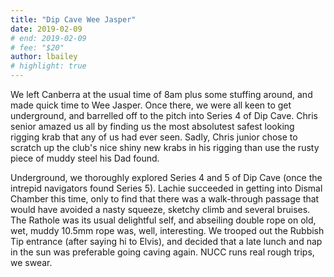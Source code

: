 ```yaml
---
title: "Dip Cave Wee Jasper"
date: 2019-02-09
# end: 2019-02-09
# fee: "$20"
author: lbailey
# highlight: true
---
```

We left Canberra at the usual time of 8am plus some stuffing around, and made quick time to Wee Jasper. Once there, we were all keen to get underground, and barrelled off to the pitch into Series 4 of Dip Cave. Chris senior amazed us all by finding us the most absolutest safest looking rigging krab that any of us had ever seen. Sadly, Chris junior chose to scratch up the club's nice shiny new krabs in his rigging than use the rusty piece of muddy steel his Dad found. 


Underground, we thoroughly explored Series 4 and 5 of Dip Cave (once the intrepid navigators found Series 5). Lachie succeeded in getting into Dismal Chamber this time, only to find that there was a walk-through passage that would have avoided a nasty squeeze, sketchy climb and several bruises. The Rathole was its usual delightful self, and abseiling double rope on old, wet, muddy 10.5mm rope was, well, interesting. We trooped out the Rubbish Tip entrance (after saying hi to Elvis), and decided that a late lunch and nap in the sun was preferable going caving again. NUCC runs real rough trips, we swear. 
